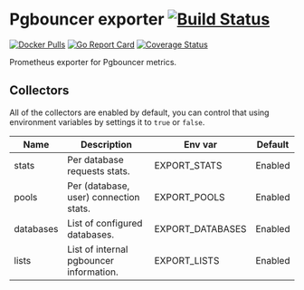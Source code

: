 # Pgbouncer exporter [![Build Status](https://travis-ci.org/jbub/pgbouncer_exporter.svg)][travis]

[![Docker Pulls](https://img.shields.io/docker/jbub/pgbouncer_exporter.svg?maxAge=604800)][hub]
[![Go Report Card](https://goreportcard.com/badge/github.com/jbub/pgbouncer_exporter)][goreportcard]
[![Coverage Status](https://coveralls.io/repos/github/jbub/pgbouncer_exporter/badge.svg?branch=master)][coveralls]

Prometheus exporter for Pgbouncer metrics.

## Collectors

All of the collectors are enabled by default, you can control that using environment variables by settings
it to `true` or `false`.

| Name          | Description                             | Env var          | Default |
|---------------|-----------------------------------------|------------------|---------|
| stats         | Per database requests stats.            | EXPORT_STATS     | Enabled |
| pools         | Per (database, user) connection stats.  | EXPORT_POOLS     | Enabled |
| databases     | List of configured databases.           | EXPORT_DATABASES | Enabled |
| lists         | List of internal pgbouncer information. | EXPORT_LISTS     | Enabled |

[travis]: https://travis-ci.org/jbub/pgbouncer_exporter
[hub]: https://hub.docker.com/r/jbub/pgbouncer_exporter
[goreportcard]: https://goreportcard.com/report/github.com/jbub/pgbouncer_exporter
[coveralls]: https://coveralls.io/github/jbub/pgbouncer_exporter?branch=master